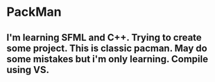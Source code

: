 # PackMan

## I'm learning SFML and C++. Trying to create some project. This is classic pacman. May do some mistakes but i'm only learning. Compile using VS.